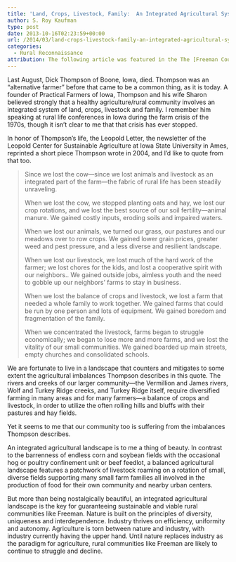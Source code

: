 ```yaml
---
title: 'Land, Crops, Livestock, Family:  An Integrated Agricultural System'
author: S. Roy Kaufman
type: post
date: 2013-10-16T02:23:59+00:00
url: /2014/03/land-crops-livestock-family-an-integrated-agricultural-system/
categories:
  - Rural Reconnaissance
attribution: The following article was featured in the The [Freeman Courier](http://freemansd.com) in October 2013, as part of the feature "Rural Reconnaissance"
---
```


Last August, Dick Thompson of Boone, Iowa, died. Thompson was an “alternative
farmer” before that came to be a common thing, as it is today. A founder of
Practical Farmers of Iowa, Thompson and his wife Sharon believed strongly that a
healthy agriculture/rural community involves an integrated system of land,
crops, livestock and family. I remember him speaking at rural life conferences
in Iowa during the farm crisis of the 1970s, though it isn’t clear to me that
that crisis has ever stopped.

In honor of Thompson’s life, the Leopold Letter, the newsletter of the Leopold
Center for Sustainable Agriculture at Iowa State University in Ames, reprinted a
short piece Thompson wrote in 2004, and I’d like to quote from that too.

> Since we lost the cow—since we lost animals and livestock as an integrated part
> of the farm—the fabric of rural life has been steadily unraveling.  
>
> When we lost the cow, we stopped planting oats and hay, we lost our crop
> rotations, and we lost the best source of our soil fertility—animal manure. We
> gained costly inputs, eroding soils and impaired waters.
>
> When we lost our animals, we turned our grass, our pastures and our meadows over
> to row crops. We gained lower grain prices, greater weed and pest pressure, and
> a less diverse and resilient landscape.
>
> When we lost our livestock, we lost much of the hard work of the farmer; we lost
> chores for the kids, and lost a cooperative spirit with our neighbors.. We
> gained outside jobs, aimless youth and the need to gobble up our neighbors’
> farms to stay in business.
>
> When we lost the balance of crops and livestock, we lost a farm that needed a
> whole family to work together. We gained farms that could be run by one person
> and lots of equipment. We gained boredom and fragmentation of the family.
>
> When we concentrated the livestock, farms began to struggle economically; we
> began to lose more and more farms, and we lost the vitality of our small
> communities. We gained boarded up main streets, empty churches and consolidated
> schools.

We are fortunate to live in a landscape that counters and mitigates to some
extent the agricultural imbalances Thompson describes in this quote. The rivers
and creeks of our larger community—the Vermillion and James rivers, Wolf and
Turkey Ridge creeks, and Turkey Ridge itself, require diversified farming in
many areas and for many farmers—a balance of crops and livestock, in order to
utilize the often rolling hills and bluffs with their pastures and hay fields.

Yet it seems to me that our community too is suffering from the imbalances
Thompson describes.

An integrated agricultural landscape is to me a thing of beauty. In contrast to
the barrenness of endless corn and soybean fields with the occasional hog or
poultry confinement unit or beef feedlot, a balanced agricultural landscape
features a patchwork of livestock roaming on a rotation of small, diverse fields
supporting many small farm families all involved in the production of food for
their own community and nearby urban centers.

But more than being nostalgically beautiful, an integrated agricultural
landscape is the key for guaranteeing sustainable and viable rural communities
like Freeman. Nature is built on the principles of diversity, uniqueness and
interdependence. Industry thrives on efficiency, uniformity and autonomy.
Agriculture is torn between nature and industry, with industry currently having
the upper hand. Until nature replaces industry as the paradigm for agriculture,
rural communities like Freeman are likely to continue to struggle and decline.
